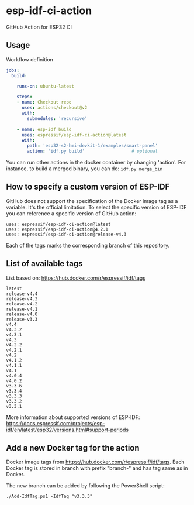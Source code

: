 # esp-idf-ci-action

GitHub Action for ESP32 CI

## Usage

Workflow definition

```yaml
jobs:
  build:

    runs-on: ubuntu-latest

    steps:
    - name: Checkout repo
      uses: actions/checkout@v2
      with:
        submodules: 'recursive'
    
    - name: esp-idf build
      uses: espressif/esp-idf-ci-action@latest
      with:
        path: 'esp32-s2-hmi-devkit-1/examples/smart-panel'
        action: 'idf.py build'                  # optional
```

You can run other actions in the docker container by changing 'action'. 
For instance, to build a merged binary, you can do:
```idf.py merge_bin```

## How to specify a custom version of ESP-IDF

GitHub does not support the specification of the Docker image tag as a variable.
It's the official limitation. To select the specific version of ESP-IDF you
can reference a specific version of GitHub action:

```
uses: espressif/esp-idf-ci-action@latest
uses: espressif/esp-idf-ci-action@4.2.1
uses: espressif/esp-idf-ci-action@release-v4.3
```

Each of the tags marks the corresponding branch of this repository.

## List of available tags

List based on: https://hub.docker.com/r/espressif/idf/tags

```
latest
release-v4.4
release-v4.3
release-v4.2
release-v4.1
release-v4.0
release-v3.3
v4.4
v4.3.2
v4.3.1
v4.3
v4.2.2
v4.2.1
v4.2
v4.1.2
v4.1.1
v4.1
v4.0.4
v4.0.2
v3.3.6
v3.3.4
v3.3.3
v3.3.2
v3.3.1
```

More information about supported versions of ESP-IDF: https://docs.espressif.com/projects/esp-idf/en/latest/esp32/versions.html#support-periods

## Add a new Docker tag for the action

Docker image tags from https://hub.docker.com/r/espressif/idf/tags.
Each Docker tag is stored in branch with prefix "branch-" and has tag same as in Docker.

The new branch can be added by following the PowerShell script:

```
./Add-IdfTag.ps1 -IdfTag "v3.3.3"
```
